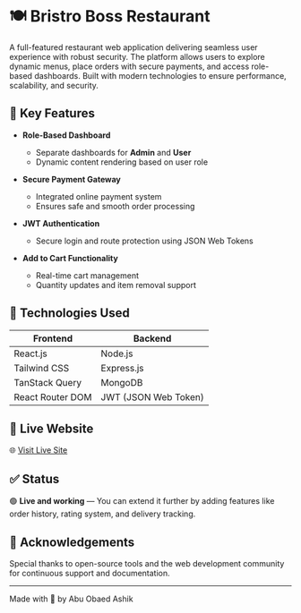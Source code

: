 # 🍽️ Bristro Boss Restaurant


A full-featured restaurant web application delivering seamless user experience with robust security. The platform allows users to explore dynamic menus, place orders with secure payments, and access role-based dashboards. Built with modern technologies to ensure performance, scalability, and security.



## 🔑 Key Features

- **Role-Based Dashboard**
  - Separate dashboards for **Admin** and **User**
  - Dynamic content rendering based on user role

- **Secure Payment Gateway**
  - Integrated online payment system
  - Ensures safe and smooth order processing

- **JWT Authentication**
  - Secure login and route protection using JSON Web Tokens

- **Add to Cart Functionality**
  - Real-time cart management
  - Quantity updates and item removal support

## 🚀 Technologies Used

| Frontend | Backend |
| -------- | ------- |
| React.js | Node.js |
| Tailwind CSS | Express.js |
| TanStack Query | MongoDB |
| React Router DOM | JWT (JSON Web Token) |




## 🔗 Live Website

🌐 [Visit Live Site](https://bristro-boss-cb2aa.web.app/)

## ✅ Status

🟢 **Live and working** — You can extend it further by adding features like order history, rating system, and delivery tracking.

## 🙌 Acknowledgements

Special thanks to open-source tools and the web development community for continuous support and documentation.

---

Made with 💖 by Abu Obaed Ashik




